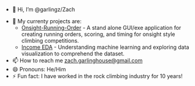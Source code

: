 - 👋 Hi, I’m @garlingz/Zach
<!--- 👀 I’m interested in ... --->
<!--- - 🌱 I’m currently learning a bunch of Python libraries like Beautiful Soup, Scikit-Learn, TensorFlow and Kivy. --->
- 🚧 My currenty projects are:
   * [Onsight-Running-Order](https://github.com/garlingz/Onsight-Running-Order) - A stand alone GUI/exe application for creating running orders, scoring, and timing for onsight style climbing competitions.
   * [Income EDA](https://github.com/garlingz/Income-EDA) - Understanding machine learning and exploring data visualization to comprehend the dataset.
- 📫 How to reach me zach.garlinghouse@gmail.com
- 😄 Pronouns: He/Him
- ⚡ Fun fact: I have worked in the rock climbing industry for 10 years!

<!---
garlingz/garlingz is a ✨ special ✨ repository because its `README.md` (this file) appears on your GitHub profile.
You can click the Preview link to take a look at your changes.
--->
